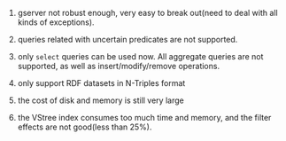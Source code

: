 1. gserver not robust enough, very easy to break out(need to deal with all kinds of exceptions).

2. queries related with uncertain predicates are not supported.

3. only `select` queries can be used now. All aggregate queries are not supported, as well as insert/modify/remove operations.

4. only support RDF datasets in N-Triples format

5. the cost of disk and memory is still very large

6. the VStree index consumes too much time and memory, and the filter effects are not good(less than 25%). 


